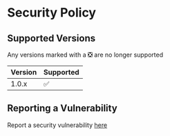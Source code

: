 # Security Policy

## Supported Versions
Any versions marked with a ❎ are no longer supported

| Version | Supported          |
| ------- | ------------------ |
| 1.0.x   | :white_check_mark: |

## Reporting a Vulnerability
Report a security vulnerability [here](https://discord.gg/ibl)
